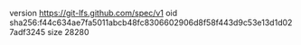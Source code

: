 version https://git-lfs.github.com/spec/v1
oid sha256:f44c634ae7fa5011abcb48fc8306602906d8f58f443d9c53e13d1d027adf3245
size 28280
